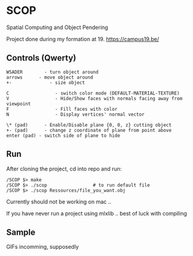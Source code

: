 # SCOP
Spatial Computing and Object Pendering

Project done during my formation at 19. https://campus19.be/

## Controls (Qwerty)
```
WSADER		  - turn object around
arrows	  	- move object around
+-			    - size object

C			      - switch color mode (DEFAULT-MATERIAL-TEXTURE)
V			      - Hide/Show faces with normals facing away from viewpoint
F			      - Fill faces with color
N			      - Display vertices' normal vector

\* (pad)	  - Enable/Disable plane {0, 0, z} cutting object
+- (pad)	  - change z coordinate of plane from point above
enter (pad)	- switch side of plane to hide
```

## Run
After cloning the project, cd into repo and run:

```
/SCOP $> make
/SCOP $> ./scop					# to run default file
/SCOP $> ./scop Ressources/file_you_want.obj
```

Currently should not be working on mac ..

If you have never run a project using mlxlib .. best of luck with compiling

## Sample
GIFs incomming, supposedly

